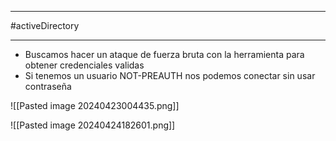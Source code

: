 
-------------
#activeDirectory 

-----------

- Buscamos hacer un ataque de fuerza bruta con la herramienta para obtener credenciales validas
 - Si tenemos un usuario NOT-PREAUTH nos podemos conectar sin usar contraseña

![[Pasted image 20240423004435.png]]

![[Pasted image 20240424182601.png]]